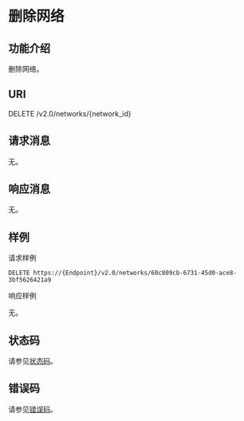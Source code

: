 # 删除网络<a name="zh-cn_topic_0060495805"></a>

## 功能介绍<a name="section43031324205035"></a>

删除网络。

## URI<a name="section29996404205035"></a>

DELETE /v2.0/networks/\{network\_id\}

## 请求消息<a name="section54655929205035"></a>

无。

## 响应消息<a name="section48616095205035"></a>

无。

## 样例<a name="section7653394205035"></a>

请求样例

```
DELETE https://{Endpoint}/v2.0/networks/60c809cb-6731-45d0-ace8-3bf5626421a9
```

响应样例

无。

## 状态码<a name="section10470352390"></a>

请参见[状态码](状态码.md)。

## 错误码<a name="section85821649202813"></a>

请参见[错误码](错误码.md)。

